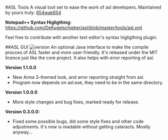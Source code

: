 #ASL Tools
A visual tool set to ease the work of asl developers.
Maintained by yours truly: [654wak654](https://github.com/654wak654/)

**Notepad++ Syntax Higligthing**: https://github.com/DeKugelschieber/asl/blob/master/tools/asl.xml

Feel free to contribute with another text editor's syntax higligthing plugin.

##ASL GUI <img src="https://img.shields.io/badge/version-1.1.0.0-orange.svg" alt="version">
An optional Java interface to make the compile procces of ASL faster and more user-friendly. It's released under the MIT licence just like the core project. It also helps with error reporting of asl.

**Version 1.1.0.0**
- New Arma 3-themed look, and error reporting straight from asl.
- Program now depends on asl.exe, they need to be in the same directory.

**Version 1.0.0.0**
- More style changes and bug fixes, marked ready for release.

**Version 0.3.0.0:**
- Fixed some possible bugs, did some style fixes and other code adjustments. It's now is readable without getting cataracts. Mostly anyway...
